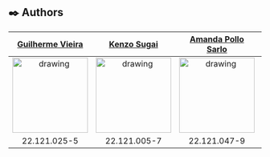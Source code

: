 ## ✒️ Authors

[Guilherme Vieira](https://github.com/guilhermevieirasilvagoncalves)           |  [Kenzo Sugai](https://github.com/Kenzo-Sugai)   |  [Amanda Pollo Sarlo](https://github.com/amandapollosarlo) | [Marcella Rappoli](https://github.com/marappoli)
:-------------------------:|:-------------------------:|:-------------------------:|:-------------------------:|
<img src="https://avatars.githubusercontent.com/u/88863957?v=4" alt="drawing" width="150"/>  |  <img src="https://avatars.githubusercontent.com/u/79611160?v=4" alt="drawing" width="150"/>  | <img src="https://avatars.githubusercontent.com/u/89867844?v=4" alt="drawing" width="150"/>  | <img src="https://avatars.githubusercontent.com/u/105222261?v=4" alt="drawing" width="150"/>
22.121.025-5 | 22.121.005-7 | 22.121.047-9 | 22.121.076-8
